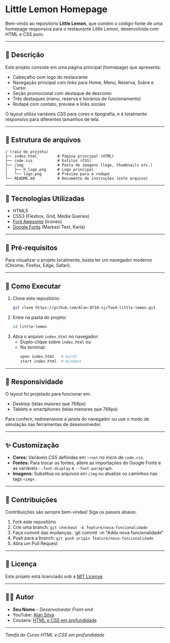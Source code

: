 # Little Lemon Homepage

Bem-vindo ao repositório **Little Lemon**, que contém o código-fonte de uma homepage responsiva para o restaurante Little Lemon, desenvolvida com HTML e CSS puro.

---

## 📖 Descrição

Este projeto consiste em uma página principal (homepage) que apresenta:

- Cabeçalho com logo do restaurante
- Navegação principal com links para Home, Menu, Reserva, Sobre e Curso
- Seção promocional com destaque de desconto
- Três destaques (menu, reserva e horários de funcionamento)
- Rodapé com contato, preview e links sociais

O layout utiliza variáveis CSS para cores e tipografia, e é totalmente responsivo para diferentes tamanhos de tela.

---

## 📂 Estrutura de arquivos

```
/ (raiz do projeto)
├── index.html         # Página principal (HTML)
├── code.css           # Estilos (CSS)
├── /img               # Pasta de imagens (logo, thumbnails etc.)
│   ├── h_logo.png     # Logo principal
│   └── logo.png       # Preview para o rodapé
└── README.md          # Documento de instruções (este arquivo)
```

---

## 🚀 Tecnologias Utilizadas

- HTML5
- CSS3 (Flexbox, Grid, Media Queries)
- [Font Awesome](https://fontawesome.com/) (ícones)
- [Google Fonts](https://fonts.googleapis.com) (Markazi Text, Karla)

---

## 🔧 Pré-requisitos

Para visualizar o projeto localmente, basta ter um navegador moderno (Chrome, Firefox, Edge, Safari).

---

## 🚩 Como Executar

1. Clone este repositório:
   ```bash
   git clone https://github.com/Alan-0718-sj/food-little-lemon.git
   ```
2. Entre na pasta do projeto:
   ```bash
   cd little-lemon
   ```
3. Abra o arquivo `index.html` no navegador:
   - Duplo-clique sobre `index.html` ou
   - No terminal:
     ```bash
     open index.html   # macOS
     start index.html  # Windows
     ```

---

## 📱 Responsividade

O layout foi projetado para funcionar em:

- Desktop (telas maiores que 768px)
- Tablets e smartphones (telas menores que 768px)

Para conferir, redimensione a janela do navegador ou use o modo de simulação nas ferramentas de desenvolvedor.

---

## ✨ Customização

- **Cores:** Variáveis CSS definidas em `:root` no início de `code.css`.
- **Fontes:** Para trocar as fontes, altere as importações do Google Fonts e as variáveis `--font-display` e `--font-paragraph`.
- **Imagens:** Substitua os arquivos em `/img` ou atualize os caminhos nas tags `<img>`.

---

## 🤝 Contribuições

Contribuições são sempre bem-vindas! Siga os passos abaixo:

1. Fork este repositório
2. Crie uma branch: `git checkout -b feature/nova-funcionalidade`
3. Faça commit das mudanças: \`git commit -m "Adds nova funcionalidade"
4. Push para a branch: `git push origin feature/nova-funcionalidade`
5. Abra um Pull Request

---

## 📄 Licença

Este projeto está licenciado sob a [MIT License](LICENSE).

---

## 🧑‍💻 Autor

- **Seu Nome** – *Desenvolvedor Front-end*
- YouTube: [Alan Silva](https://www.youtube.com/@AlanSilva-zg6ui)
- Cousera: [HTML e CSS em profundidade](https://www.coursera.org/learn/html-and-css-in-depth)

---

*Tarefa do Curso HTML e CSS em profundidade*

